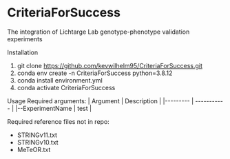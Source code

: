 # CriteriaForSuccess
The integration of Lichtarge Lab genotype-phenotype validation experiments

Installation
1. git clone https://github.com/kevwilhelm95/CriteriaForSuccess.git
2. conda env create -n CriteriaForSuccess python=3.8.12
3. conda install environment.yml
4. conda activate CriteriaForSuccess


Usage
Required arguments:
| Argument | Description |
|--------- | ----------- |
|--ExperimentName | test |



Required reference files not in repo:
- STRINGv11.txt
- STRINGv10.txt
- MeTeOR.txt
